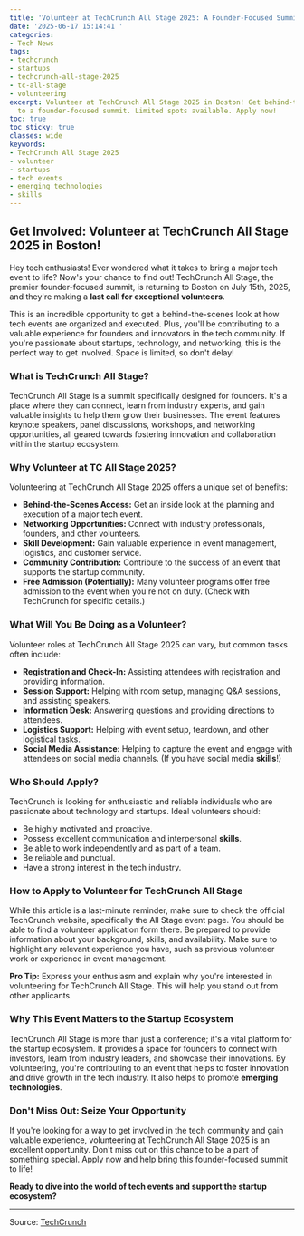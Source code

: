 ```yaml
---
title: 'Volunteer at TechCrunch All Stage 2025: A Founder-Focused Summit'
date: '2025-06-17 15:14:41 '
categories:
- Tech News
tags:
- techcrunch
- startups
- techcrunch-all-stage-2025
- tc-all-stage
- volunteering
excerpt: Volunteer at TechCrunch All Stage 2025 in Boston! Get behind-the-scenes access
  to a founder-focused summit. Limited spots available. Apply now!
toc: true
toc_sticky: true
classes: wide
keywords:
- TechCrunch All Stage 2025
- volunteer
- startups
- tech events
- emerging technologies
- skills
---
```


## Get Involved: Volunteer at TechCrunch All Stage 2025 in Boston!

Hey tech enthusiasts! Ever wondered what it takes to bring a major tech event to life? Now's your chance to find out! TechCrunch All Stage, the premier founder-focused summit, is returning to Boston on July 15th, 2025, and they're making a **last call for exceptional volunteers**.

This is an incredible opportunity to get a behind-the-scenes look at how tech events are organized and executed. Plus, you'll be contributing to a valuable experience for founders and innovators in the tech community. If you're passionate about startups, technology, and networking, this is the perfect way to get involved. Space is limited, so don't delay!

### What is TechCrunch All Stage?

TechCrunch All Stage is a summit specifically designed for founders. It's a place where they can connect, learn from industry experts, and gain valuable insights to help them grow their businesses. The event features keynote speakers, panel discussions, workshops, and networking opportunities, all geared towards fostering innovation and collaboration within the startup ecosystem.

### Why Volunteer at TC All Stage 2025?

Volunteering at TechCrunch All Stage 2025 offers a unique set of benefits:

*   **Behind-the-Scenes Access:** Get an inside look at the planning and execution of a major tech event.
*   **Networking Opportunities:** Connect with industry professionals, founders, and other volunteers.
*   **Skill Development:** Gain valuable experience in event management, logistics, and customer service.
*   **Community Contribution:** Contribute to the success of an event that supports the startup community.
*   **Free Admission (Potentially):** Many volunteer programs offer free admission to the event when you're not on duty. (Check with TechCrunch for specific details.)

### What Will You Be Doing as a Volunteer?

Volunteer roles at TechCrunch All Stage 2025 can vary, but common tasks often include:

*   **Registration and Check-In:** Assisting attendees with registration and providing information.
*   **Session Support:** Helping with room setup, managing Q&A sessions, and assisting speakers.
*   **Information Desk:** Answering questions and providing directions to attendees.
*   **Logistics Support:** Helping with event setup, teardown, and other logistical tasks.
*   **Social Media Assistance:** Helping to capture the event and engage with attendees on social media channels. (If you have social media **skills**!)

### Who Should Apply?

TechCrunch is looking for enthusiastic and reliable individuals who are passionate about technology and startups. Ideal volunteers should:

*   Be highly motivated and proactive.
*   Possess excellent communication and interpersonal **skills**.
*   Be able to work independently and as part of a team.
*   Be reliable and punctual.
*   Have a strong interest in the tech industry.

### How to Apply to Volunteer for TechCrunch All Stage

While this article is a last-minute reminder, make sure to check the official TechCrunch website, specifically the All Stage event page. You should be able to find a volunteer application form there. Be prepared to provide information about your background, skills, and availability. Make sure to highlight any relevant experience you have, such as previous volunteer work or experience in event management.

**Pro Tip:** Express your enthusiasm and explain why you're interested in volunteering for TechCrunch All Stage. This will help you stand out from other applicants.

### Why This Event Matters to the Startup Ecosystem

TechCrunch All Stage is more than just a conference; it's a vital platform for the startup ecosystem. It provides a space for founders to connect with investors, learn from industry leaders, and showcase their innovations. By volunteering, you're contributing to an event that helps to foster innovation and drive growth in the tech industry. It also helps to promote **emerging technologies**.

### Don't Miss Out: Seize Your Opportunity

If you're looking for a way to get involved in the tech community and gain valuable experience, volunteering at TechCrunch All Stage 2025 is an excellent opportunity. Don't miss out on this chance to be a part of something special. Apply now and help bring this founder-focused summit to life!





**Ready to dive into the world of tech events and support the startup ecosystem?**

---

Source: [TechCrunch](https://techcrunch.com/2025/06/17/last-call-to-volunteer-at-tc-all-stage-2025/)